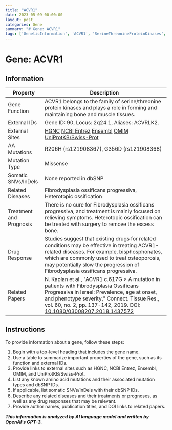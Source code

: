 ```yaml
---
title: "ACVR1"
date: 2023-05-09 00:00:00
layout: post
categories: Gene
summary: "# Gene: ACVR1"
tags: ['GeneticInformation', 'ACVR1', 'SerineThreonineProteinKinases', 'FibrodysplasiaOssificansProgressiva', 'HeterotopicOssification', 'Bisphosphonates', 'MissenseMutation', 'RelatedPapers']
---
```


# Gene: ACVR1

## Information

| Property | Description |
| --- | --- |
| Gene Function | ACVR1 belongs to the family of serine/threonine protein kinases and plays a role in forming and maintaining bone and muscle tissues. |
| External IDs | Gene ID: 90, Locus: 2q24.1, Aliases: ACVRLK2. |
| External Sites | [HGNC]([Click](https://www.genenames.org/data/gene-symbol-report/#!/hgnc_id/HGNC:135),) [NCBI Entrez]([Click](https://www.ncbi.nlm.nih.gov/gene/90),) [Ensembl]([Click](https://useast.ensembl.org/Homo_sapiens/Gene/Summary?g=ENSG00000109670;r=2:161,328,432-161,479,606),) [OMIM]([Click](https://www.omim.org/entry/102576),) [UniProtKB/Swiss-Prot]([Click](https://www.uniprot.org/uniprot/Q04771).) |
| AA Mutations | R206H (rs121908367), G356D (rs121908368) |
| Mutation Type | Missense |
| Somatic SNVs/InDels | None reported in dbSNP |
| Related Diseases | Fibrodysplasia ossificans progressiva, Heterotopic ossification |
| Treatment and Prognosis | There is no cure for Fibrodysplasia ossificans progressiva, and treatment is mainly focused on relieving symptoms. Heterotopic ossification can be treated with surgery to remove the excess bone. |
| Drug Response | Studies suggest that existing drugs for related conditions may be effective in treating ACVR1-related diseases. For example, bisphosphonates, which are commonly used to treat osteoporosis, may potentially slow the progression of Fibrodysplasia ossificans progressiva. |
| Related Papers | N. Kaplan et al., "ACVR1 c.617G > A mutation in patients with Fibrodysplasia Ossificans Progressiva in Israel: Prevalence, age at onset, and phenotype severity," Connect. Tissue Res., vol. 60, no. 2, pp. 137-142, 2019. DOI: [10.1080/03008207.2018.1437572]([Click](https://doi.org/10.1080/03008207.2018.1437572).) |

## Instructions

To provide information about a gene, follow these steps:

1. Begin with a top-level heading that includes the gene name.
2. Use a table to summarize important properties of the gene, such as its function and external IDs.
3. Provide links to external sites such as HGNC, NCBI Entrez, Ensembl, OMIM, and UniProtKB/Swiss-Prot.
4. List any known amino acid mutations and their associated mutation types and dbSNP IDs.
5. If applicable, list somatic SNVs/InDels with their dbSNP IDs.
6. Describe any related diseases and their treatments or prognoses, as well as any drug responses that may be relevant.
7. Provide author names, publication titles, and DOI links to related papers.

**_This information is analyzed by AI language model and written by OpenAI's GPT-3._**